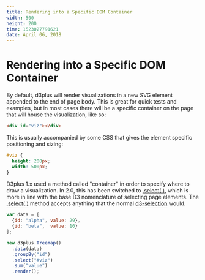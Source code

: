 ```yaml
---
title: Rendering into a Specific DOM Container
width: 500
height: 200
time: 1523027791621
date: April 06, 2018
---
```


[width]: 500
[height]: 200

# Rendering into a Specific DOM Container

By default, d3plus will render visualizations in a new SVG element appended to the end of page body. This is great for quick tests and examples, but in most cases there will be a specific container on the page that will house the visualization, like so:

```html
<div id="viz"></div>
```

This is usually accompanied by some CSS that gives the element specific positioning and sizing:

```css
#viz {
  height: 200px;
  width: 500px;
}
```

D3plus 1.x used a method called "container" in order to specify where to draw a visualization. In 2.0, this has been switched to [.select( )](http://d3plus.org/docs/#Viz.select), which is more in line with the base D3 nomenclature of selecting page elements. The [.select( )](http://d3plus.org/docs/#Viz.select) method accepts anything that the normal [d3-selection](https://github.com/d3/d3-selection#selecting-elements) would.

```js
var data = [
  {id: "alpha", value: 29},
  {id: "beta",  value: 10}
];

new d3plus.Treemap()
  .data(data)
  .groupBy("id")
  .select("#viz")
  .sum("value")
  .render();
```
